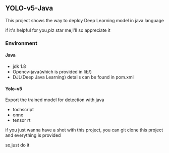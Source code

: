 ## YOLO-v5-Java
This project shows the way to deploy Deep Learning model in java language

if it's helpful for you,plz star me,I'll so appreciate it

###  Environment
#### Java

- jdk 1.8
- Opencv-java(which is provided in lib/)
- DJL(Deep Java Learning) details can be found in pom.xml

#### Yolo-v5
Export the trained model for detection with java
- tochscript
- onnx
- tensor rt

if you just wanna have a shot with this project,
you can git clone this project and everything is provided 

so,just do it